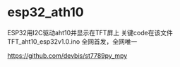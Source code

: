 # esp32_ath10
ESP32用I2C驱动aht10并显示在TFT屏上
关键code在该文件 TFT_aht10_esp32v1.0.ino 全网首发，全网唯一

https://github.com/devbis/st7789py_mpy
